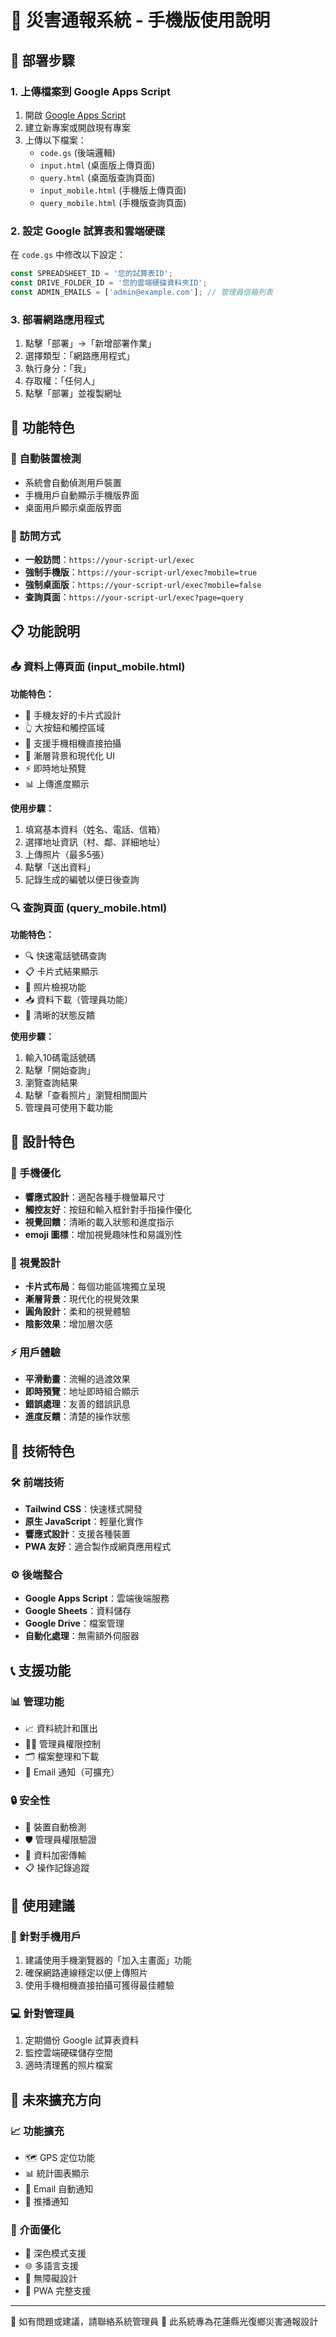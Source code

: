 # 📱 災害通報系統 - 手機版使用說明

## 🚀 部署步驟

### 1. 上傳檔案到 Google Apps Script
1. 開啟 [Google Apps Script](https://script.google.com/)
2. 建立新專案或開啟現有專案
3. 上傳以下檔案：
   - `code.gs` (後端邏輯)
   - `input.html` (桌面版上傳頁面)
   - `query.html` (桌面版查詢頁面)
   - `input_mobile.html` (手機版上傳頁面)
   - `query_mobile.html` (手機版查詢頁面)

### 2. 設定 Google 試算表和雲端硬碟
在 `code.gs` 中修改以下設定：
```javascript
const SPREADSHEET_ID = '您的試算表ID';
const DRIVE_FOLDER_ID = '您的雲端硬碟資料夾ID';
const ADMIN_EMAILS = ['admin@example.com']; // 管理員信箱列表
```

### 3. 部署網路應用程式
1. 點擊「部署」→「新增部署作業」
2. 選擇類型：「網路應用程式」
3. 執行身分：「我」
4. 存取權：「任何人」
5. 點擊「部署」並複製網址

## 🎯 功能特色

### 📱 自動裝置檢測
- 系統會自動偵測用戶裝置
- 手機用戶自動顯示手機版界面
- 桌面用戶顯示桌面版界面

### 🔗 訪問方式
- **一般訪問**：`https://your-script-url/exec`
- **強制手機版**：`https://your-script-url/exec?mobile=true`
- **強制桌面版**：`https://your-script-url/exec?mobile=false`
- **查詢頁面**：`https://your-script-url/exec?page=query`

## 📋 功能說明

### 📤 資料上傳頁面 (input_mobile.html)
**功能特色：**
- 📱 手機友好的卡片式設計
- 👆 大按鈕和觸控區域
- 📸 支援手機相機直接拍攝
- 🎨 漸層背景和現代化 UI
- ⚡ 即時地址預覽
- 📊 上傳進度顯示

**使用步驟：**
1. 填寫基本資料（姓名、電話、信箱）
2. 選擇地址資訊（村、鄰、詳細地址）
3. 上傳照片（最多5張）
4. 點擊「送出資料」
5. 記錄生成的編號以便日後查詢

### 🔍 查詢頁面 (query_mobile.html)
**功能特色：**
- 🔍 快速電話號碼查詢
- 📋 卡片式結果顯示
- 📸 照片檢視功能
- 📥 資料下載（管理員功能）
- 🎯 清晰的狀態反饋

**使用步驟：**
1. 輸入10碼電話號碼
2. 點擊「開始查詢」
3. 瀏覽查詢結果
4. 點擊「查看照片」瀏覽相關圖片
5. 管理員可使用下載功能

## 🎨 設計特色

### 📱 手機優化
- **響應式設計**：適配各種手機螢幕尺寸
- **觸控友好**：按鈕和輸入框針對手指操作優化
- **視覺回饋**：清晰的載入狀態和進度指示
- **emoji 圖標**：增加視覺趣味性和易識別性

### 🎨 視覺設計
- **卡片式布局**：每個功能區塊獨立呈現
- **漸層背景**：現代化的視覺效果
- **圓角設計**：柔和的視覺體驗
- **陰影效果**：增加層次感

### ⚡ 用戶體驗
- **平滑動畫**：流暢的過渡效果
- **即時預覽**：地址即時組合顯示
- **錯誤處理**：友善的錯誤訊息
- **進度反饋**：清楚的操作狀態

## 🔧 技術特色

### 🛠️ 前端技術
- **Tailwind CSS**：快速樣式開發
- **原生 JavaScript**：輕量化實作
- **響應式設計**：支援各種裝置
- **PWA 友好**：適合製作成網頁應用程式

### ⚙️ 後端整合
- **Google Apps Script**：雲端後端服務
- **Google Sheets**：資料儲存
- **Google Drive**：檔案管理
- **自動化處理**：無需額外伺服器

## 📞 支援功能

### 📊 管理功能
- 📈 資料統計和匯出
- 👨‍💼 管理員權限控制
- 🗂️ 檔案整理和下載
- 📧 Email 通知（可擴充）

### 🔒 安全性
- 📱 裝置自動檢測
- 🛡️ 管理員權限驗證
- 🔐 資料加密傳輸
- 📋 操作記錄追蹤

## 🎯 使用建議

### 📱 針對手機用戶
1. 建議使用手機瀏覽器的「加入主畫面」功能
2. 確保網路連線穩定以便上傳照片
3. 使用手機相機直接拍攝可獲得最佳體驗

### 💻 針對管理員
1. 定期備份 Google 試算表資料
2. 監控雲端硬碟儲存空間
3. 適時清理舊的照片檔案

## 🔄 未來擴充方向

### 📈 功能擴充
- 🗺️ GPS 定位功能
- 📊 統計圖表顯示
- 📧 Email 自動通知
- 🔔 推播通知

### 🎨 介面優化
- 🌙 深色模式支援
- 🌐 多語言支援
- 🎯 無障礙設計
- 📱 PWA 完整支援

---

📧 如有問題或建議，請聯絡系統管理員
🚨 此系統專為花蓮縣光復鄉災害通報設計